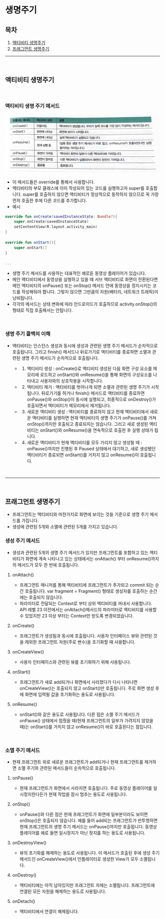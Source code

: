 # 생명주기

## 목차

1. [액티비티 생명주기](#액티비티-생명주기)
2. [프래그먼트 생명주기](#프래그먼트-생명주기)

---

<br/>

## 액티비티 생명주기

<br/>

### 액티비티 생명 주기 메서드

![android_lifecycle](./Image/android_lifecycle.PNG)

- 이 메서드들은 override를 통해서 사용합니다.
- 액티비티의 부모 클래스에 이미 작성되어 있는 코드를 실행하고자 super를 호출합니다. super를 호출하지 않으면 액티비티가 정상적으로 동작하지 않으므로 꼭 가장 먼저 호출한 후에 다른 코드를 추가합니다.
- 예시

```kotlin
override fun onCreate(savedInstanceState: Bundle?){
    super.onCreate(savedInstanceState)
    setContentView(R.layout.activity_main)
}

override fun onStart(){
    super.onStart()
}

...
```

- 생명 주기 메서드를 사용하는 대표적인 예로듣 동영상 플레이어가 있습니다.
- 메인 액티비티에서 동영상을 실행하고 있을 때 서브 액티비티로 화면이 전환된다면 메인 액티비티의 onPause() 또는 onStop() 메서드 안에 동영상을 정지시키는 코드를 작성해둬야 합니다. 그렇지 않으면 그만큼의 자원(배터리, 네트워크 트래픽)이 낭비됩니다.
- 각각의 메서드는 상태 변화에 따라 안드로이드가 호출하므로 activity.onStop()의 형태로 직접 호출해서는 안됩니다.

<br/>

### 생명 주기 콜백의 이해

- 액티비티는 인스턴스 생성과 동시에 생성과 관련된 생명 주기 메서드가 순차적으로 호출됩니다. 그리고 finish() 메서드나 뒤로가기로 액티비티를 종료하면 소멸과 관련된 생명 주기 메서드가 순차적으로 호출됩니다.

  - 1. 액티비티 생성 : onCreate()로 액티비티 생성된 다음 화면 구성 요소를 메모리에 로드하고 onStart()와 onResume()을 통해 화면의 구성요소를 나타내고 사용자와의 상호작용을 시작합니다.
  - 2. 액티비티 제거 : 액티비티를 벗어나게 되면 소멸과 관련된 생명 주기가 시작됩니다. 뒤로가기를 하거나 finish() 메서드로 액티비티를 종료하면 onPause()와 onStop()이 동시에 실행되고, 최종적으로 onDestroy()가 호출되면서 액티비티가 메모리에서 제거됩니다.
  - 3. 새로운 액티비티 생성 : 액티비티를 종료하지 않고 현재 액티비티에서 새로운 액티비티를 실행하면 현재 액티비티의 생명 주기가 onPause()를 거쳐 onStop()까지만 호출되고 종료되지는 않습니다. 그리고 새로 생성된 액티비티는 onStart()와 onResume()을 연속적으로 호출한 후 실행 상태가 됩니다.
  - 4. 새로운 액티비티가 현재 액티비티를 모두 가리지 않고 생성될 때 : onPause()까지만 진행된 후 Paused 상태에서 대기하고, 새로 생성됐던 액티비티가 종료되면 onStart()를 거치지 않고 onResume()이 호출됩니다.

<br/>

---

<br/>

## 프래그먼트 생명주기

- 프래그먼트는 액티비티와 마찬가지로 화면에 보이는 것을 기준으로 생명 주기 메서드를 가집니다.
- 생성에 관련된 5개와 소멸에 관련된 5개를 가지고 있습니다.
  <br/>

### 생성 주기 메서드

- 생성과 관련된 5개의 생명 주기 메서드가 있지만 프래그먼트를 포함하고 있는 액티비티가 화면에 계속 나타나고 있는 상태에서는 onAttach() 부터 onResume()까지의 메서드가 모두 한 번에 호출됩니다.

1. onAttach()

   - 프래그먼트 매니저를 통해 액티비티에 프래그먼트가 추가되고 commit 되는 순간 호출됩니다. var fragment = Fragment() 형태로 생성자를 호출하는 순간에는 호출되지 않습니다.
   - 파라미터로 전달되는 Context로 부터 상위 액티비티를 꺼내서 사용합니다. API 레벨 23 이전에서는 onAttach()메서드의 파라미터로 액티비티를 사용할 수 있었지만 23 이상 부터는 Context만 받도록 변경되었습니다.

2. onCreate()

   - 프래그먼트가 생성됨과 동시에 호출됩니다. 사용자 인터페이스 뷰와 관련된 것을 제외한 프래그먼트 자원(주로 변수)을 초기화할 때 사용합니다.

3. onCreateView()

   - 사용자 인터페이스와 관련된 뷰를 초기화하기 위해 사용됩니다.

4. onStart()

   - 프래그먼트가 새로 add되거나 화면에서 사라졌다가 다시 나타나면 onCreateView()는 호출되지 않고 onStart()만 호출됩니다. 주로 화면 생성 후에 화면에 입력될 값을 초기화하는 용도로 사용됩니다.

5. onResume()
   - onStart()와 같은 용도로 사용됩니다. 다른 점은 소멸 주기 메서드가 onPause() 상태에서 멈췄을 때(현재 프래그먼트의 일부가 가려지지 않았을 때)는 onStart()를 거치지 않고 onResume()이 바로 호출된다는 점입니다.

<br/>

### 소멸 주기 메서드

- 현재 프래그먼트 위로 새로운 프래그먼트가 add되거나 현재 프래그먼트를 제거하면 소멸 주기와 관련된 메서드들이 순차적으로 호출됩니다.

1. onPause()

   - 현재 프래그먼트가 화면에서 사라지면 호출됩니다. 주로 동영상 플레이어를 일시정지한다든가 현재 작업을 잠시 멈추는 용도로 사용됩니다.

2. onStop()

   - onPause()와 다른 점은 현재 프래그먼트가 화면에 일부분이라도 보이면 onStop()은 호출되지 않습니다. 예를 들어 add되는 프래그먼트가 반투명하면 현재 프래그먼트의 생명 주기 메서드는 onPause()까지만 호출됩니다. 동영상 플레이어를 예로 들면 일시정지가 아닌 정지를 하는 용도로 사용됩니다.

3. onDestroyView()

   - 뷰의 초기화를 해제하는 용도로 사용됩니다. 이 메서드가 호출된 후에 생성 주기 메서드인 onCreateView()에서 인플레이터로 생성한 View가 모두 소멸됩니다.

4. onDestroy()

   - 액티비티에는 아직 남아있지만 프래그먼트 자체는 소멸됩니다. 프래그먼트에 연결된 모든 자원을 해제하는 용도로 사용됩니다.

5. onDetach()
   - 액티비티에서 연결이 해제됩니다.
